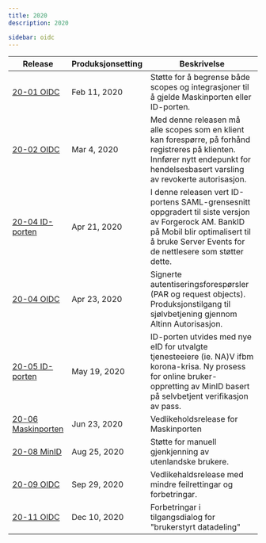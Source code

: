 ```yaml
---
title: 2020
description: 2020

sidebar: oidc
---
```


|Release|Produksjonsetting|Beskrivelse|
|-|-|-|
|[20-01 OIDC]({{site.baseurl}}/docs/idporten/oidc/releaser/20-01_OIDC)|Feb 11, 2020| Støtte for å begrense både scopes og integrasjoner til å gjelde Maskinporten eller ID-porten. |
|[20-02 OIDC]({{site.baseurl}}/docs/idporten/oidc/releaser/20-02_OIDC)|Mar 4, 2020| Med denne releasen må alle scopes som en klient kan forespørre, på forhånd registreres på klienten. Innfører nytt endepunkt for hendelsesbasert varsling av  revokerte autorisasjon. |
|[20-04 ID-porten]({{site.baseurl}}/docs/idporten/oidc/releaser/20-04_ID-porten)|Apr 21, 2020| I denne releasen vert ID-portens SAML-grensesnitt oppgradert til siste versjon av Forgerock AM.   BankID på Mobil blir optimalisert til å bruke Server Events for de nettlesere som støtter dette. |
|[20-04 OIDC]({{site.baseurl}}/docs/idporten/oidc/releaser/20-04_OIDC)|Apr 23, 2020| Signerte autentiseringsforespørsler (PAR og request objects).  Produksjonstilgang til sjølvbetjening gjennom Altinn Autorisasjon. |
|[20-05 ID-porten]({{site.baseurl}}/docs/idporten/oidc/releaser/20-05_ID-porten)|May 19, 2020| ID-porten utvides med nye eID for utvalgte tjenesteeiere (ie. NA)V ifbm korona-krisa.  Ny prosess for online bruker-oppretting av MinID basert på selvbetjent verifikasjon av pass. |
|[20-06 Maskinporten]({{site.baseurl}}/docs/idporten/oidc/releaser/20-06_Maskinporten)|Jun 23, 2020| Vedlikeholdsrelease for Maskinporten |
|[20-08 MinID]({{site.baseurl}}/docs/idporten/oidc/releaser/20-08_MinID)|Aug 25, 2020| Støtte for manuell gjenkjenning av utenlandske brukere.  |
|[20-09 OIDC]({{site.baseurl}}/docs/idporten/oidc/releaser/20-09_OIDC)|Sep 29, 2020| Vedlikehaldsrelease med mindre feilrettingar og forbetringar. |
|[20-11 OIDC]({{site.baseurl}}/docs/idporten/oidc/releaser/20-11_OIDC)|Dec 10, 2020| Forbetringar i tilgangsdialog for "brukerstyrt datadeling" |
